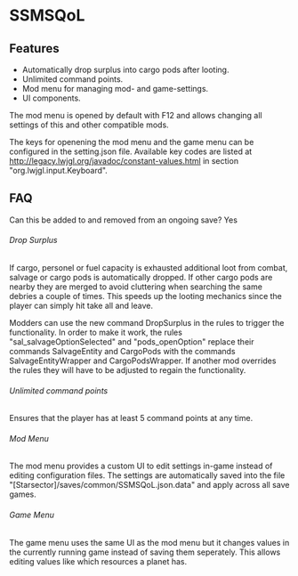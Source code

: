 # SSMSQoL

## Features

* Automatically drop surplus into cargo pods after looting.
* Unlimited command points.
* Mod menu for managing mod- and game-settings.
* UI components.

The mod menu is opened by default with F12 and allows changing all settings of this and other compatible mods.

The keys for openening the mod menu and the game menu can be configured in the setting.json file. Available key codes are listed at http://legacy.lwjgl.org/javadoc/constant-values.html in section "org.lwjgl.input.Keyboard". 

## FAQ

Can this be added to and removed from an ongoing save? Yes



###### Drop Surplus

If cargo, personel or fuel capacity is exhausted additional loot from combat, salvage or cargo pods is automatically dropped. If other cargo pods are nearby they are merged to avoid cluttering when searching the same debries a couple of times. This speeds up the looting mechanics since the player can simply hit take all and leave.

Modders can use the new command DropSurplus in the rules to trigger the functionality. In order to make it work, the rules "sal_salvageOptionSelected" and "pods_openOption" replace their commands SalvageEntity and CargoPods with the commands SalvageEntityWrapper and CargoPodsWrapper. If another mod overrides the rules they will have to be adjusted to regain the functionality.
  
###### Unlimited command points

Ensures that the player has at least 5 command points at any time.

###### Mod Menu

The mod menu provides a custom UI to edit settings in-game instead of editing configuration files. The settings are automatically saved into the file "[Starsector]/saves/common/SSMSQoL.json.data" and apply across all save games.

###### Game Menu

The game menu uses the same UI as the mod menu but it changes values in the currently running game instead of saving them seperately. This allows editing values like which resources a planet has.
